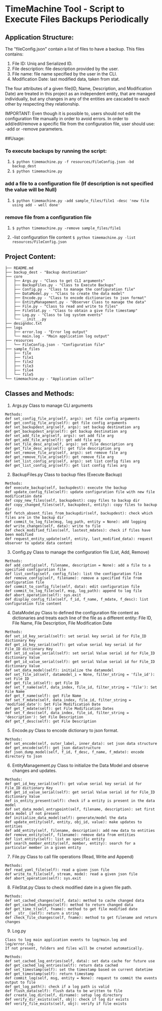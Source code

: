 # TimeMachine Tool - Script to Execute Files Backups Periodically

## Application Structure:
The "fileConfig.json" contain a list of files to have a backup. This files contains:
1. File ID: Uniq and Serialized ID.
2. File description: file description provided by the user.
3. File name: file name specified by the user in the CLI.
4. Modification Date: last modified data, taken from stat.

The four attributes of a given file(ID, Name, Description, and Modification Date) are treated in this project as an independent entity, that are managed individually, but any changes in any of the entities are cascaded to each other
by respecting they relationship.

IMPORTANT: Even though it is possible to, users should not edit the configuration file manually in order to avoid errors. In order to add/edit/remove a specific file from the configuration file, user should use: -add or -remove
parameters.

##Usage:

### To execute backups by running the script:
1. `$ python timemachine.py -f resources/FileConfig.json -bd backup_dest`
2. `$ python timemachine.py`

### add a file to a configuration file (If description is not specified the value will be Null)
1. `$ python timemachine.py -add sample_files/file1 -desc 'new file using add - well done'`

### remove file from a configuration file
1. `$ python timemachine.py -remove sample_files/file1`

1. -list configuration file content
`$ python timemachine.py -list resources/FileConfig.json`

## Project Content:
```
├── README.md
├── backup_dest - "Backup destination"
├── core
│   ├── Args.py - "Class to get CLI arguments"
│   ├── BackupFiles.py - "Class to Execute Backups"
│   ├── Config.py - "Class to manage the configuration file"
│   ├── DataModel.py - "Class to create the data model"
│   ├── Encode.py - "Class to encode dictionaries to json format"
│   ├── EntityManagement.py - "Observer Class to manage the data"
│   ├── File.py - "Class to read and write to files"
│   ├── FileStat.py - "Class to obtain a give file timestamp"
│   ├── Log.py - "Class to log system events"
│   └── __init__.py
├── designdoc.txt
├── logs
│   ├── error.log - "Error log output"
│   └── main.log - "Main application log output"
├── resources
│   └── FileConfig.json - "Configuration file"
├── sample_files
│   ├── file
│   ├── file1
│   ├── file2
│   ├── file3
│   ├── file4
│   └── file5
└── timemachine.py - "Application caller"
```

## Classes and Methods:

1. Args.py
Class to manage CLI arguments
```
Methods:
def set_config_file_arg(self, args): set file config arguments
def get_config_file_arg(self): get file config arguments
def set_backupdest_arg(self, args): set backup destination arg
def get_backupdest_arg(self): get backup destination arg
def set_add_file_arg(self, args): set add file arg
def get_add_file_arg(self): get add file arg
def set_file_desc_arg(self, args): set file description arg
def get_file_desc_arg(self): get file description arg
def set_remove_file_arg(self, args): set remove file arg
def get_remove_file_arg(self): get remove file arg
def set_list_config_arg(self, args): set list config files arg
def get_list_config_arg(self): get list config files arg
```


2. BackupFiles.py
Class to backup files (Execute Backup)
```
Methods:
def execute_backup(self, backupdest): execute the backup
def update_config_file(self): update configuration file with new file modification date
def copy_new_files(self, backupdest): copy files to backup dir
def copy_changed_files(self, backupdest, entity): copy files to backup dir
def fetch_absent_files_from_backupdir(self, backupdest): check which files are in the backup dir
def commit_to_log_file(msg, log_path, entity = None): add logging
def write_changes(self, data): write to file
def check_modified_files(self, lastest_mdates): check if files have been modified
def request_entity_update(self, entity, last_modified_data): request observer to update data content
```

3. Config.py
Class to manage the configuration file (List, Add, Remove)
```
Methods:
def add_config(self, filename, description = None): add a file to a specified configuration file
def list_config(self, config_file): list the configuration file
def remove_config(self, filename): remove a specified file from configuration file
def commit_to_config_file(self, data): edit configuration file
def commit_to_log_file(self, msg, log_path): append to log file
def abort_operation(self): sys.exit
def display_config_file(self, f_id, f_name, f_mdate, f_desc): list configuration file content
```

4. DataModel.py
Class to defined the configuration file content as dictionaries and treats each line of the file
as a different entity: File ID, File Name, File Description, File Modification Date
```
Methods:
def set_id_key_serial(self): set serial key serial id for File_ID dictionary Key
def get_id_key_serial(self): get value serial key serial id for File_ID dictionary Key
def set_id_value_serial(self): set serial Value serial id for File_ID dictionary Value
def get_id_value_serial(self): get serial Value serial id for File_ID dictionary Value
def set_data_model(self): initialize the datamodel
def set_file_id(self, datamodel_i = None, filter_string = 'file_id'): set File ID
def get_file_id(self): get File ID
def set_f_name(self, data_index, file_id, filter_string = 'file'): Set File Name
def get_f_name(self): get File Name
def set_f_mdate(self, data_index, file_id, filter_string = 'modified_date'): Set File Modification Date
def get_f_mdate(self): get File Modification Dates
def set_f_desc(self, data_index, file_id, filter_string = 'description'): Set File Description
def get_f_desc(self): get File Description
```

5. Encode.py
Class to encode dictionary to json format.
```
Methods:
def set_encode(self, outer_label, inner_data): set json data structure
def get_encode(self): get json datastructure
def json_dump_model(self, f_id, f_desc, f_name, f_mdate): encode directory to json
```

6. EntityManagement.py
Class to initialize the Data Model and observe changes and updates.
```
Methods:
def get_id_key_serial(self): get value serial key serial id for File_ID dictionary Key
def get_id_value_serial(self): get serial Value serial id for File_ID dictionary Value
def is_entity_present(self): check if a entity is present in the data model
def set_data_model_entrypoint(self, filename, description): set first data model if not present
def initialize_data_model(self): generate/model the data
def update_entity(self, entity, obj_id, value): make updates to entities
def add_entity(self, filename, description): add new data to entities
def remove_entity(self, filename): remove data from entities
def list_entity(self): list an specific entity
def search_member_entity(self, member, entity): search for a particular member in a given entity
```

7. File.py
Class to call file operations (Read, Write and Append)
```
Methods:
def read_yaml_file(self): read a given json file
def write_to_file(self, stream, mode): read a given json file
def abort_operation(self): sys.exit
```

8. FileStat.py
Class to check modified date in a given file path.
```
Methods:
def set_cached_changes(self, data): method to cache changed data
def get_cached_changes(self): method to return changed data
def get_time_t(self, fname): method to get file modified date
def __str__(self): return a string
def check_file_changes(self, fname): method to get filename and return changes
```

9. Log.py
```
Class to log main application events to log/main.log and log/error.log.
If not present, folders and files will be created automatically.

Methods:
def set_cached_log_entries(self, data): set data cache for future use
def get_cached_log_entries(self): return data cached
def set_timestamp(self): set the timestamp based on current datetime
def get_timestamp(self): return timestamp
def commit_log(self, msg, entity = None): request to commit the events output to file
def get_log_path(): check if a log path is valid
def flush_data(self): flush data to be written to file
def create_log_dir(self, dirname): setup log directory
def verify_dir_exists(self, obj): check if log dir exists
def verify_file_exists(self, obj): verify if file exists
```
